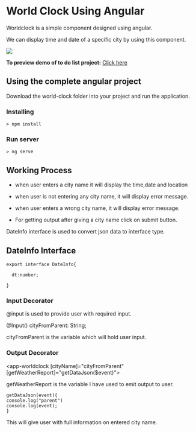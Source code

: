 # World Clock Using Angular
Worldclock is a simple component designed using angular.

We can display  time and date of a specific city by using this component.

<p><img src="\demo-image\demoimage.PNG"></p>

**To preview demo of to do list project:** [Click here](https://stackblitz.com/edit/angular-nl8w5v-gjedaw?embed=1&file=src/app/world-clock/worldclock.component.ts&hideNavigation=1&view=preview)

## Using the complete angular project
Download the world-clock folder into your project and run the application.
### Installing

```
> npm install
```

### Run server

```
> ng serve

```
## Working Process
- when user enters a city name it will display the time,date and location 

- when user is not entering any city name, it will display error message.

- when user enters a wrong city name, it will display error message.

- For getting output after giving a city name click on submit button.

DateInfo interface is used to convert json data to interface type.

## DateInfo Interface
```
export interface DateInfo{
  
  dt:number;
  
}
```
### Input Decorator
@input is used to provide user with required input.

 @Input() cityFromParent: String;
 
 cityFromParent is the variable which will hold user input.


### Output Decorator 

<app-worldclock [cityName]="cityFromParent" [getWeatherReport]="getDataJson($event)"></app-worldclock>

getWeatherReport is the variable I have used to emit output to user.
```
getDataJson(event){
console.log("parent")
console.log(event);
}
```

This will give user with full information on entered city name.

